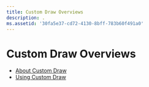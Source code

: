 ```yaml
---
title: Custom Draw Overviews
description: .
ms.assetid: '30fa5e37-cd72-4130-8bff-783b60f491a0'
---
```


# Custom Draw Overviews

-   [About Custom Draw](about-custom-draw.md)
-   [Using Custom Draw](using-custom-draw.md)

 

 




